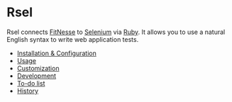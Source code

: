Rsel
====

Rsel connects [FitNesse](http://fitnesse.org) to
[Selenium](http://seleniumhq.org) via [Ruby](http://ruby-lang.org). It allows
you to use a natural English syntax to write web application tests.

- [Installation & Configuration](install.md)
- [Usage](usage.md)
- [Customization](custom.md)
- [Development](development.md)
- [To-do list](todo.md)
- [History](history.md)

